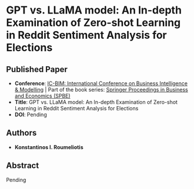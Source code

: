 # GPT vs. LLaMA model: An In-depth Examination of Zero-shot Learning in Reddit Sentiment Analysis for Elections

## Published Paper
* **Conference**: [IC-BIM: International Conference on Business Intelligence & Modelling](https://link.springer.com/conference/icbim) | Part of the book series: [Springer Proceedings in Business and Economics (SPBE)](https://www.springer.com/series/11960)
* **Title**: GPT vs. LLaMA model: An In-depth Examination of Zero-shot Learning in Reddit Sentiment Analysis for Elections
* **DOI**: Pending

## Authors
* **Konstantinos I. Roumeliotis**

## Abstract
Pending

